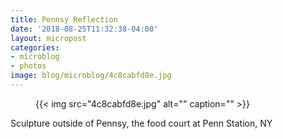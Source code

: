 ```yaml
---
title: Pennsy Reflection
date: '2018-08-25T11:32:38-04:00'
layout: micropost
categories:
- microblog
- photos
image: blog/microblog/4c8cabfd8e.jpg
---
```


<figure class="photo">
  {{< img src="4c8cabfd8e.jpg" alt="" caption="" >}}

</figure>


Sculpture outside of Pennsy, the food court at Penn Station, NY



